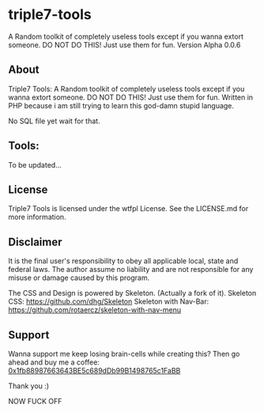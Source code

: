 # triple7-tools
A Random toolkit of completely useless tools except if you wanna extort someone. DO NOT DO THIS! Just use them for fun. Version Alpha 0.0.6

## About
Triple7 Tools: A Random toolkit of completely useless tools except if you wanna extort someone. DO NOT DO THIS! Just use them for fun. Written in PHP because i am still trying to learn this god-damn stupid language.

No SQL file yet wait for that.

## Tools:
To be updated...
## License

Triple7 Tools is licensed under the wtfpl License. See the LICENSE.md for more information.

## Disclaimer
It is the final user's responsibility to obey all applicable local, state and federal laws.
The author assume no liability and are not responsible for any misuse or damage caused by this program.

The CSS and Design is powered by Skeleton. (Actually a fork of it).
Skeleton CSS: <a href="https://github.com/dhg/Skeleton"> https://github.com/dhg/Skeleton</a>
Skeleton with Nav-Bar: <a href="https://github.com/rotaercz/skeleton-with-nav-menu">https://github.com/rotaercz/skeleton-with-nav-menu</a>

## Support
Wanna support me keep losing brain-cells while creating this? Then go ahead and buy me a coffee: <a href="ethereum:0x1fb88987663643BE5c689dDb99B1498765c1FaBB">0x1fb88987663643BE5c689dDb99B1498765c1FaBB<a>
<p> Thank you :) </p>

NOW FUCK OFF
